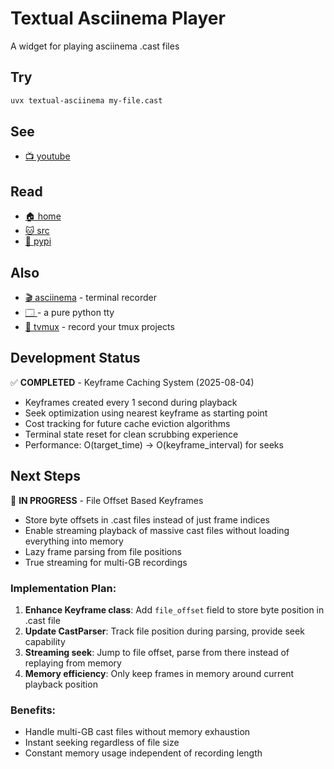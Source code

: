 # Textual Asciinema Player

A widget for playing asciinema .cast files

## Try

```bash
uvx textual-asciinema my-file.cast
```

## See

* [📺 youtube](https://youtu.be/2fMZmxsm5ZM)

## Read

* [🏠 home](https://ttygroup.github.io/textual-asciinema)
* [🐱 src](https://github.com/ttygroup/textual-asciinema)
* [🐍 pypi](https://pypi.org/project/textual-asciinema)

## Also

* [🎬 asciinema](https://bitplan.net/dev/python/tvmux) - terminal recorder
* [🗔 ](https://bitplane.net/dev/python/bittty) - a pure python tty
* [🎥 tvmux](https://bitplane.net/dev/python/tvmux) - record your tmux projects

## Development Status

✅ **COMPLETED** - Keyframe Caching System (2025-08-04)
- Keyframes created every 1 second during playback
- Seek optimization using nearest keyframe as starting point
- Cost tracking for future cache eviction algorithms
- Terminal state reset for clean scrubbing experience
- Performance: O(target_time) → O(keyframe_interval) for seeks

## Next Steps

🔄 **IN PROGRESS** - File Offset Based Keyframes
- Store byte offsets in .cast files instead of just frame indices
- Enable streaming playback of massive cast files without loading everything into memory
- Lazy frame parsing from file positions
- True streaming for multi-GB recordings

### Implementation Plan:
1. **Enhance Keyframe class**: Add `file_offset` field to store byte position in .cast file
2. **Update CastParser**: Track file position during parsing, provide seek capability
3. **Streaming seek**: Jump to file offset, parse from there instead of replaying from memory
4. **Memory efficiency**: Only keep frames in memory around current playback position

### Benefits:
- Handle multi-GB cast files without memory exhaustion
- Instant seeking regardless of file size
- Constant memory usage independent of recording length


